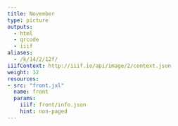 ```yaml
---
title: November
type: picture
outputs:
  - html
  - qrcode
  - iiif
aliases:
  - /k/14/2/12f/
iiifContext: http://iiif.io/api/image/2/context.json
weight: 12
resources:
- src: "front.jxl"
  name: front
  params:
    iiif: front/info.json
    hint: non-paged
---
```

